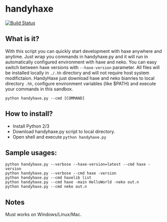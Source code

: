 # handyhaxe
[![Build Status](https://travis-ci.org/nitrobin/handyhaxe.svg?branch=master)](https://travis-ci.org/nitrobin/handyhaxe)
## What is it?

With this script you can quickly start development with haxe anywhere and anytime.
Just wrap you commands in handyhaxe.py and it will run in automatically configured environment with haxe and neko. You can easy switch between haxe versions with `--haxe-version` parameter. All files will be installed locally in `./.hh` directory and will not require host system modifictaion. HandyHaxe just download haxe and neko bianries to local directory `.hh`, configure environment variables (like $PATH) and execute your commands in this sandbox.

`python handyhaxe.py --cmd [COMMAND]`

## How to install?
* Install Python 2/3
* Download handyhaxe.py script to local directory.
* Open shell and execute `python handyhaxe.py`

## Sample usages:

    python handyhaxe.py --verbose --haxe-version=latest --cmd haxe -version    
    python handyhaxe.py --verbose --cmd haxe -version    
    python handyhaxe.py --cmd haxelib list
    python handyhaxe.py --cmd haxe -main HelloWorld -neko out.n
    python handyhaxe.py --cmd neko out.n

## Notes
Must works on Windows/Linux/Mac. 
